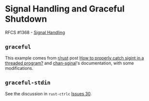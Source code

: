 # Signal Handling and Graceful Shutdown

RFCS #1368 - [Signal Handling](https://github.com/rust-lang/rfcs/issues/1368)

## `graceful`

This example comes from [r/rust](https://www.reddit.com/r/rust) post [How to properly catch sigint in a threaded program?](https://www.reddit.com/r/rust/comments/6swidb/how_to_properly_catch_sigint_in_a_threaded_program/)
and [chan-sginal](https://github.com/BurntSushi/chan-signal)'s documentation, with some modifications.

## `graceful-stdin`

See the discussion in `rust-ctrlc` [Issues 30](https://github.com/Detegr/rust-ctrlc/issues/30).
